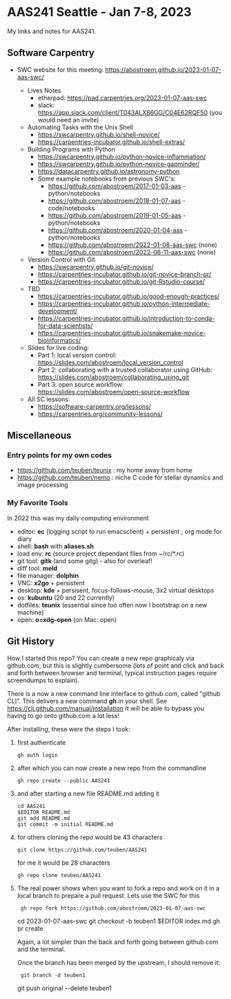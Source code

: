 #  AAS241 Seattle - Jan 7-8, 2023

My links and notes for AAS241.

## Software Carpentry

* SWC website for this meeting: https://abostroem.github.io/2023-01-07-aas-swc/

  * Lives Notes
    * etherpad: https://pad.carpentries.org/2023-01-07-aas-swc
    * slack: https://app.slack.com/client/T043ALX86GG/C04E62RQF50 (you would need an invite)
  * Automating Tasks with the Unix Shell 
    * https://swcarpentry.github.io/shell-novice/
    * https://carpentries-incubator.github.io/shell-extras/
  * Building Programs with Python 
    * https://swcarpentry.github.io/python-novice-inflammation/
    * https://swcarpentry.github.io/python-novice-gapminder/
    * https://datacarpentry.github.io/astronomy-python
    * Some example notebooks from previous SWC's:
        * https://github.com/abostroem/2017-01-03-aas - python/notebooks
    	* https://github.com/abostroem/2018-01-07-aas - code/notebooks
    	* https://github.com/abostroem/2019-01-05-aas - python/notebooks
    	* https://github.com/abostroem/2020-01-04-aas - python/notebooks
    	* https://github.com/abostroem/2022-01-08-aas-swc (none)
    	* https://github.com/abostroem/2022-06-11-aas-swc (none)
  * Version Control with Git 
    * https://swcarpentry.github.io/git-novice/
    * https://carpentries-incubator.github.io/git-novice-branch-pr/
    * https://carpentries-incubator.github.io/git-Rstudio-course/
  * TBD 
    * https://carpentries-incubator.github.io/good-enough-practices/
    * https://carpentries-incubator.github.io/python-intermediate-development/
    * https://carpentries-incubator.github.io/introduction-to-conda-for-data-scientists/
    * https://carpentries-incubator.github.io/snakemake-novice-bioinformatics/
  * Slides for live coding:
    * Part 1: local version control: https://slides.com/abostroem/local_version_control
    * Part 2: collaborating with a trusted collaborator using GitHub: https://slides.com/abostroem/collaborating_using_git
    * Part 3: open source workflow: https://slides.com/abostroem/open-source-workflow
  * All SC lessons:
    * https://software-carpentry.org/lessons/
    * https://carpentries.org/community-lessons/



## Miscellaneous

### Entry points for my own codes

* https://github.com/teuben/teunix : my home away from home
* https://github.com/teuben/nemo : niche C code for stellar dynamics and image processing

### My Favorite Tools

In 2022 this was my daily computing environment

- editor:        **ec** (logging script to run emacsclient) + persistent ; org mode for diary
- shell:         **bash**  with  **aliases.sh**
- load env:      **rc**    (source project dependant files from ~/rc/*.rc) 
- git tool:      **gitk** (and some gitg) - also for overleaf!
- diff tool:     **meld**
- file manager:  **dolphin**
- VNC:           **x2go** + persistent
- desktop:       **kde**  + persisent, focus-follows-mouse, 3x2 virtual desktops
- os:            **kubuntu**   (20 and 22 currently)
- dotfiles:      **teunix** (essential since too often now I bootstrap on a new machine)
- open:          **o=xdg-open** (on Mac: open)

## Git History

How I started this repo?  You can create a new repo graphicaly via github.com, but
this is slightly cumbersome (lots of point and click and back and forth between browser
and terminal, typical instruction pages require screendumps to explain).

There is a now a new command line interface to github.com,
called "github CLI". This delivers a new command **gh** in your shell. See
https://cli.github.com/manual/installation  It will be able to bypass you having
to go onto github.com a lot less!

After installing, these were the steps I took:

1. first authenticate

       gh auth login

2. after which you can now create a new repo from the commandline

       gh repo create --public AAS241

3. and after starting a new file README.md adding it

       cd AAS241
       $EDITOR README.md
       git add README.md
       git commit -m initial README.md

4. for others cloning the repo would be 43 characters

       git clone https://github.com/teuben/AAS241

   for me it would be 28 characters

       gh repo clone teuben/AAS241

5. The real power shows when you want to fork a repo and work on it
   in a local branch to prepare a pull request. Lets use the SWC for this

        gh repo fork https://github.com/abostroem/2023-01-07-aas-swc
	cd 2023-01-07-aas-swc
	git checkout -b teuben1
	$EDITOR index.md
	gh pr create 

   Again, a lot simpler than the back and forth going between github.com and the terminal.

   Once the branch has been merged by the upstream, I should remove it:

        git branch -d teuben1
	git push original --delete teuben1
	
